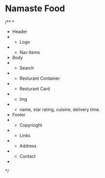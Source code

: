 # Namaste Food

/**
 *
 * Header
 * - Logo
 * - Nav Items
 * Body
 * - Search
 * - Resturant Container
 *  - Resturant Card
 *    - Img
 *    - name, star rating, cuisine, delivery time.
 * Footer
 * - Copyrioght
 * - Links
 * - Address
 * - Contact
 *
 */